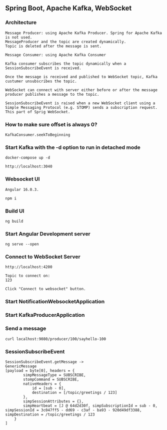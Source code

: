 ## Spring Boot, Apache Kafka, WebSocket

### Architecture
	Message Producer: using Apache Kafka Producer. Spring for Apache Kafka is not used.
	MessageProducer and the topic are created dynamically.
	Topic is deleted after the message is sent.

	Message Consumer: using Apache Kafka Consumer
	
	Kafka consumer subscribes the topic dynamically when a SessionSubscribeEvent is received. 
	
	Once the message is received and published to WebSocket topic, Kafka custumer unsubscribes the topic.
	
	WebSocket can connect with server either before or after the message producer publishes a message to the topic.
	
	SessionSubscribeEvent is raised when a new WebSocket client using a Simple Messaging Protocol (e.g. STOMP) sends a subscription request. This part of Sprig WebSocket.

### How to make sure offset is always 0?

	KafkaConsumer.seekToBeginning
	  	
### Start Kafka with the -d option to run in detached mode

	docker-compose up -d

	http://localhost:3040
	
### Websocket UI

	Angular 16.0.3.

	npm i

	
### Build UI

	ng build
		
### Start Angular Development server

	ng serve --open

### Connect to WebSocket Server

	http://localhost:4200
		
	Topic to connect on:
	123

	Click "Connect to websocket" button.
	
### Start NotificationWebsocketApplication

### Start KafkaProducerApplication

### Send a message
	curl localhost:9080/producer/100/sayhello-100
	

### SessionSubscribeEvent
	SessionSubscribeEvent.getMessage ->
	GenericMessage 
	[payload = byte[0], headers = {
	        simpMessageType = SUBSCRIBE,
	        stompCommand = SUBSCRIBE,
	        nativeHeaders = {
	            id = [sub - 0],
	            destination = [/topic/greetings / 123]
	        },
	        simpSessionAttributes = {},
	        simpHeartbeat = [J @ 64d2d30f, simpSubscriptionId = sub - 0, simpSessionId = 3c047ff5 - dd69 - c3af - ba93 - 920d49df3388, simpDestination = /topic/greetings / 123
	    }
	]
